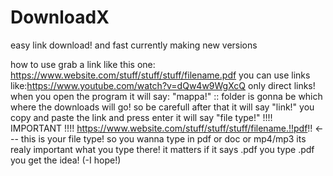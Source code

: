 # DownloadX
easy link download! and fast currently making new versions

how to use grab a link like this one: https://www.website.com/stuff/stuff/stuff/filename.pdf
you can use links like:https://www.youtube.com/watch?v=dQw4w9WgXcQ
only direct links!
when you open the program it will say:
"mappa!"<random folder name> :: folder is gonna be which where the downloads will go! so be carefull
  after that it will say "link!" you copy and paste the link and press enter
  it will say "file type!"
  !!!! IMPORTANT !!!! https://www.website.com/stuff/stuff/stuff/filename.!!pdf!! <--- this is your file type! so you wanna type in pdf or doc or mp4/mp3 its realy important what you type there! it matters if it says .pdf you type .pdf you get the idea! (-I hope!)
